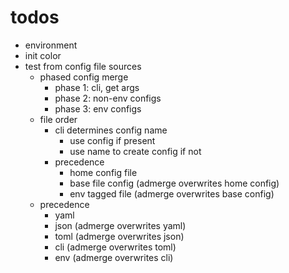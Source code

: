 # todos

- environment
- init color
- test from config file sources
  - phased config merge
    - phase 1: cli, get args
    - phase 2: non-env configs
    - phase 3: env configs
  - file order
    - cli determines config name
      - use config if present
      - use name to create config if not
    - precedence
      - home config file
      - base file config (admerge overwrites home config)
      - env tagged file (admerge overwrites base config)
  - precedence
    - yaml
    - json (admerge overwrites yaml)
    - toml (admerge overwrites json)
    - cli (admerge overwrites toml)
    - env (admerge overwrites cli)
